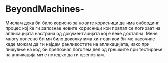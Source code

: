 # BeyondMachines-

Мислам дека би било корисно за новите корисници да има онбординг процес кој ќе ги запознае новите корисници кои првпат се логираат на апликацијата настрана од документацијата кој е веќе достапна.
Мене многу полесно би ми било доколку има хинтови кои би ме насочиле каде можам да ги најдам ранливостите на апликацијата, иако при пишувње на код би препознал поголем дел од грешките при тестирање на апликација ми е потешко да ги препознам.



